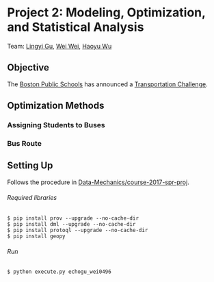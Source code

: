# Project 2: Modeling, Optimization, and Statistical Analysis
Team: [Lingyi Gu][lyg], [Wei Wei][ww], [Haoyu Wu][hyw]

## Objective
The [Boston Public Schools][bps] has announced a [Transportation Challenge][tc].


## Optimization Methods
### Assigning Students to Buses

### Bus Route


## Setting Up
Follows the procedure in [Data-Mechanics/course-2017-spr-proj][dm].

###### Required libraries
```
$ pip install prov --upgrade --no-cache-dir
$ pip install dml --upgrade --no-cache-dir
$ pip install protoql --upgrade --no-cache-dir
$ pip install geopy
```
###### Run
```
$ python execute.py echogu_wei0496
```

[lyg]: https://github.com/lingyigu
[ww]: https://github.com/wei0496
[hyw]: https://github.com/wuhaoyujerry
[bps]: http://www.bostonpublicschools.org/
[tc]: http://bostonpublicschools.org/transportationchallenge
[dm]: https://github.com/Data-Mechanics/course-2017-spr-proj
